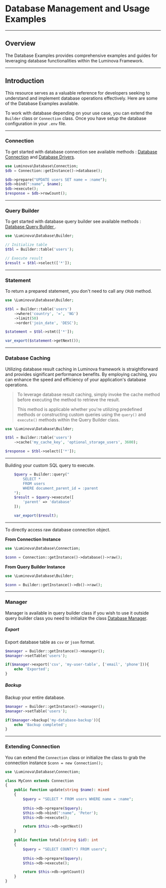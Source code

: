 # Database Management and Usage Examples

***

## Overview

The Database Examples provides comprehensive examples and guides for leveraging database functionalities within the Luminova Framework.

***

## Introduction

This resource serves as a valuable reference for developers seeking to understand and implement database operations effectively. Here are some of the Database Examples available.

To work with database depending on your use case, you can extend the `Builder` class or `Connection` class.
Once you have setup the database configuration in your `.env` file.

***

### Connection 

To get started with database connection see available methods : [Database Connection](/database/connection.md) and [Database Drivers](/database/drivers.md).

```php
use Luminova\Database\Connection;
$db = Connection::getInstance()->database();

$db->prepare("UPDATE users SET name = :name");
$db->bind(":name", $name);
$db->execute();
$response = $db->rowCount();
```

***

### Query Builder

To get started with database query builder see available methods : [Database Query Builder ](/database/query-builder.md).

```php
use \Luminova\Database\Builder;

// Initialize table 
$tbl = Builder::table('users');

// Execute result
$result = $tbl->select(['*']);
```

***

### Statement

To return a prepared statement, you don't need to call any `CRUD` method.

```php
use \Luminova\Database\Builder;

$tbl = Builder::table('users')
    ->where('country', '=', 'NG')
    ->limit(50)
    ->order('join_date', 'DESC');

$statement = $tbl->stmt(['*']);

var_export($statement->getNext());
```

***

### Database Caching 

Utilizing database result caching in Luminova framework is straightforward and provides significant performance benefits. By employing caching, you can enhance the speed and efficiency of your application's database operations.

> To leverage database result caching, simply invoke the cache method before executing the method to retrieve the result. 
> 
> This method is applicable whether you're utilizing predefined methods or constructing custom queries using the `query()` and `execute()` methods within the Query Builder class.

```php
use \Luminova\Database\Builder;

$tbl = Builder::table('users')
    ->cache('my_cache_key', 'optional_storage_users', 3600);

$response = $tbl->select(['*']);
```

***

Building your custom SQL query to execute.

```php
	$query = Builder::query("
		SELECT * 
		FROM users
		WHERE document_parent_id = :parent
	");
	$result = $query->execute([
		'parent' => 'database'
	]);

	var_export($result);
```

***

To directly access raw database connection object.

**From Connection Instance**
```php 
use \Luminova\Database\Connection;

$conn = Connection::getInstance()->database()->raw();
```

**From Query Builder Instance**

```php 
use \Luminova\Database\Builder;

$conn = Builder::getInstance()->db()->raw();
```

***

### Manager

Manager is available in query builder class if you wish to use it outside query builder class you need to initialize the class  [Database Manager](/database/manager.md).

##### Export

Export database table as `csv` or `json` format.

```php 
$manager = Builder::getInstance()->manager();
$manager->setTable('users');

if($manager->export('csv', 'my-user-table', ['email', 'phone'])){
	echo 'Exported';
}
```

##### Backup

Backup your entire database.

```php 
$manager = Builder::getInstance()->manager();
$manager->setTable('users');

if($manager->backup('my-database-backup')){
	echo 'Backup completed';
}
```

***

### Extending Connection

You can extend the `Connection` class or initialize the class to grab the connection instance `$conn = new Connection();`

```php 
use \Luminova\Database\Connection;

class MyConn extends Connection 
{  
    public function update(string $name): mixed 
	{
        $query = "SELECT * FROM users WHERE name = :name";
        
        $this->db->prepare($query);
        $this->db->bind(":name", 'Peter');
        $this->db->execute();

        return $this->db->getNext()     
    }

    public function total(string $id): int 
	{
        $query = "SELECT COUNT(*) FROM users";
        
        $this->db->prepare($query);
        $this->db->execute();

        return $this->db->getCount()     
    }
}
```